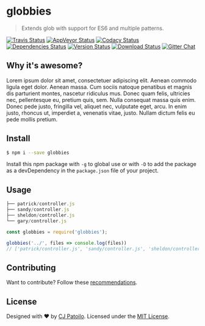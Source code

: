 # globbies

> Extends glob with support for ES6 and multiple patterns.

[![Travis Status](https://travis-ci.org/cjpatoilo/globbies.svg?branch=master)](https://travis-ci.org/cjpatoilo/globbies?branch=master)
[![AppVeyor Status](https://ci.appveyor.com/api/projects/status/efthn2yp6c57gu1b?svg=true)](https://ci.appveyor.com/project/cjpatoilo/globbies)
[![Codacy Status](https://img.shields.io/codacy/grade/848fb4bd6902434fab0bcfb5461284fe/master.svg)](https://www.codacy.com/app/cjpatoilo/globbies/dashboard)
[![Dependencies Status](https://david-dm.org/cjpatoilo/globbies/status.svg)](https://david-dm.org/cjpatoilo/globbies)
[![Version Status](https://badge.fury.io/js/globbies.svg)](https://www.npmjs.com/package/globbies)
[![Download Status](https://img.shields.io/npm/dt/globbies.svg)](https://www.npmjs.com/package/globbies)
[![Gitter Chat](https://img.shields.io/badge/gitter-join_the_chat-4cc61e.svg)](https://gitter.im/cjpatoilo/globbies)


## Why it's awesome?

Lorem ipsum dolor sit amet, consectetuer adipiscing elit. Aenean commodo ligula eget dolor. Aenean massa. Cum sociis natoque penatibus et magnis dis parturient montes, nascetur ridiculus mus. Donec quam felis, ultricies nec, pellentesque eu, pretium quis, sem. Nulla consequat massa quis enim. Donec pede justo, fringilla vel, aliquet nec, vulputate eget, arcu. In enim justo, rhoncus ut, imperdiet a, venenatis vitae, justo. Nullam dictum felis eu pede mollis pretium.


## Install

```sh
$ npm i --save globbies
```

Install this npm package with `-g` to global use or with `-D` to add the package as a devDependency in the `package.json` file of your project.


## Usage

```js
├── patrick/controller.js
├── sandy/controller.js
├── sheldon/controller.js
└── gary/controller.js
```

```js
const globbies = require('globbies');

globbies('../', files => console.log(files))
// ['patrick/controller.js', 'sandy/controller.js', 'sheldon/controller.js', 'gary/controller.js']
```


## Contributing

Want to contribute? Follow these [recommendations](https://github.com/cjpatoilo/globbies/blob/master/.github/contributing.md).


## License

Designed with ♥ by [CJ Patoilo](http://cjpatoilo.com). Licensed under the [MIT License](http://cjpatoilo.mit-license.org).
